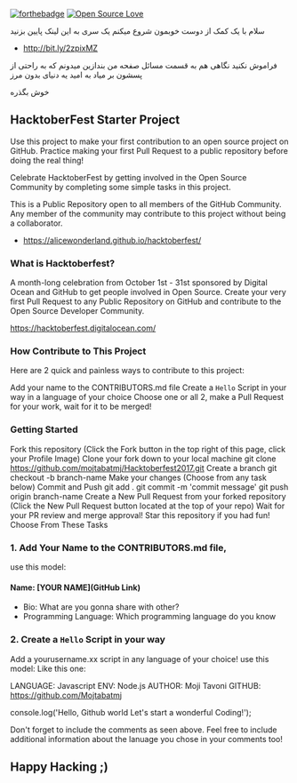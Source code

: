 [![forthebadge](http://forthebadge.com/images/badges/built-with-love.svg)](http://forthebadge.com)
[![Open Source Love](https://badges.frapsoft.com/os/v1/open-source.svg?v=103)](https://github.com/ellerbrock/open-source-badges/)

سلام با یک کمک از دوست خوبمون شروع میکنم یک سری به این لینک پایین بزنید

+ http://bit.ly/2zpixMZ

فراموش نکنید نگاهی هم به قسمت مسائل صفحه من بندازین میدونم که به راحتی از پسشون بر میاد به امید یه دنیای بدون مرز

خوش بگذره


## HacktoberFest Starter Project

Use this project to make your first contribution to an open source project on GitHub. Practice making your first Pull Request to a public repository before doing the real thing!

Celebrate HacktoberFest by getting involved in the Open Source Community by completing some simple tasks in this project.

This is a Public Repository open to all members of the GitHub Community. Any member of the community may contribute to this project without being a collaborator.

+ https://alicewonderland.github.io/hacktoberfest/

### What is Hacktoberfest?

A month-long celebration from October 1st - 31st sponsored by Digital Ocean and GitHub to get people involved in Open Source. Create your very first Pull Request to any Public Repository on GitHub and contribute to the Open Source Developer Community.

https://hacktoberfest.digitalocean.com/

### How Contribute to This Project

Here are 2 quick and painless ways to contribute to this project:

Add your name to the CONTRIBUTORS.md file
Create a `Hello` Script in your way in a language of your choice
Choose one or all 2, make a Pull Request for your work, wait for it to be merged!

### Getting Started

Fork this repository (Click the Fork button in the top right of this page, click your Profile Image)
Clone your fork down to your local machine
git clone https://github.com/mojtabatmj/Hacktoberfest2017.git
Create a branch
git checkout -b branch-name
Make your changes (Choose from any task below)
Commit and Push
git add .
git commit -m 'commit message'
git push origin branch-name
Create a New Pull Request from your forked repository (Click the New Pull Request button located at the top of your repo)
Wait for your PR review and merge approval!
Star this repository if you had fun!
Choose From These Tasks

### 1. Add Your Name to the CONTRIBUTORS.md file,
use this model:

#### Name: [YOUR NAME](GitHub Link)
- Bio: What are you gonna share with other?
- Programming Language: Which programming language do you know

### 2. Create a `Hello` Script in your way

Add a yourusername.xx script in any language of your choice!
use this model:
Like this one:

LANGUAGE: Javascript
ENV: Node.js
AUTHOR: Moji Tavoni
GITHUB: https://github.com/Mojtabatmj

console.log('Hello, Github world Let's start a wonderful Coding!');

Don't forget to include the comments as seen above. Feel free to include additional information about the lanuage you chose in your comments too!

## Happy Hacking ;)
